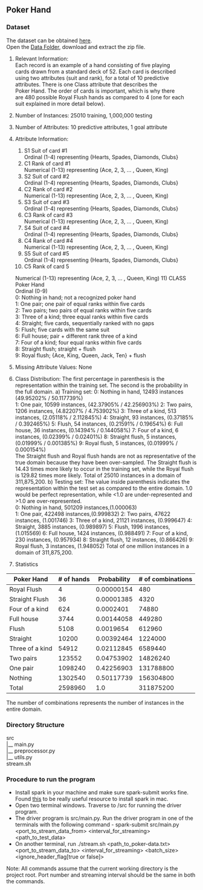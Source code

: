## Poker Hand   
### Dataset  
The dataset can be obtained [here](https://archive.ics.uci.edu/ml/datasets/Poker+Hand).   
Open the [Data Folder](http://archive.ics.uci.edu/ml/machine-learning-databases/poker/), download and extract the zip file.   
  
1. Relevant Information:  
     Each record is an example of a hand consisting of five playing  
     cards drawn from a standard deck of 52. Each card is described  
     using two attributes (suit and rank), for a total of 10 predictive  
     attributes. There is one Class attribute that describes the  
     Poker Hand. The order of cards is important, which is why there  
     are 480 possible Royal Flush hands as compared to 4 (one for each  
     suit  explained in more detail below).
2. Number of Instances: 25010 training, 1,000,000 testing
3. Number of Attributes: 10 predictive attributes, 1 goal attribute  
4. Attribute Information:  
   1) S1 Suit of card #1  
      Ordinal (1-4) representing {Hearts, Spades, Diamonds, Clubs}
   2) C1 Rank of card #1  
      Numerical (1-13) representing (Ace, 2, 3, ... , Queen, King)
   3) S2 Suit of card #2  
      Ordinal (1-4) representing {Hearts, Spades, Diamonds, Clubs}
   4) C2 Rank of card #2  
      Numerical (1-13) representing (Ace, 2, 3, ... , Queen, King)
   5) S3 Suit of card #3  
      Ordinal (1-4) representing {Hearts, Spades, Diamonds, Clubs}
   6) C3 Rank of card #3  
      Numerical (1-13) representing (Ace, 2, 3, ... , Queen, King)
   7) S4 Suit of card #4  
      Ordinal (1-4) representing {Hearts, Spades, Diamonds, Clubs}
   8) C4 Rank of card #4  
      Numerical (1-13) representing (Ace, 2, 3, ... , Queen, King)
   9) S5 Suit of card #5  
      Ordinal (1-4) representing {Hearts, Spades, Diamonds, Clubs}
   10) C5 Rank of card 5  
   
      Numerical (1-13) representing (Ace, 2, 3, ... , Queen, King)
   11) CLASS Poker Hand  
      Ordinal (0-9)  
      0: Nothing in hand; not a recognized poker hand   
      1: One pair; one pair of equal ranks within five cards  
      2: Two pairs; two pairs of equal ranks within five cards  
      3: Three of a kind; three equal ranks within five cards  
      4: Straight; five cards, sequentially ranked with no gaps  
      5: Flush; five cards with the same suit  
      6: Full house; pair + different rank three of a kind  
      7: Four of a kind; four equal ranks within five cards  
      8: Straight flush; straight + flush  
      9: Royal flush; {Ace, King, Queen, Jack, Ten} + flush
5. Missing Attribute Values: None
6. Class Distribution:
        The first percentage in parenthesis is the representation within the training set. 
        The second is the probability in the full domain.
        a) Training set:
            0: Nothing in hand, 12493 instances (49.95202% / 50.117739%)  
            1: One pair, 10599 instances, (42.37905% / 42.256903%) 
            2: Two pairs, 1206 instances, (4.82207% / 4.753902%) 
            3: Three of a kind, 513 instances, (2.05118% / 2.112845%) 
            4: Straight, 93 instances, (0.37185% / 0.392465%) 
            5: Flush, 54 instances, (0.21591% / 0.19654%) 
            6: Full house, 36 instances, (0.14394% / 0.144058%) 
            7: Four of a kind, 6 instances, (0.02399% / 0.02401%) 
            8: Straight flush, 5 instances, (0.01999% / 0.001385%) 
            9: Royal flush, 5 instances, (0.01999% / 0.000154%)           
        The Straight flush and Royal flush hands are not as representative of the true domain because they have been over-sampled. 
        The Straight flush is 14.43 times more likely to occur in the training set, while the Royal flush is 129.82 times more likely.           Total of 25010 instances in a domain of 311,875,200.
        b) Testing set:
        The value inside parenthesis indicates the representation within the test set as compared to the entire domain. 
        1.0 would be perfect representation, while <1.0 are under-represented and >1.0 are over-represented.           
            0: Nothing in hand, 501209 instances,(1.000063)  
            1: One pair, 422498 instances,(0.999832) 
            2: Two pairs, 47622 instances, (1.001746) 
            3: Three of a kind, 21121 instances, (0.999647) 
            4: Straight, 3885 instances, (0.989897) 
            5: Flush, 1996 instances, (1.015569) 
            6: Full house, 1424 instances, (0.988491) 
            7: Four of a kind, 230 instances, (0.957934) 
            8: Straight flush, 12 instances, (0.866426) 
            9: Royal flush, 3 instances, (1.948052) 
            Total of one million instances in a domain of 311,875,200.   
7. Statistics  
  
| Poker Hand      | # of hands | Probability | # of combinations |  
|-----------------|------------|-------------|-------------------|  
| Royal Flush     | 4          | 0.00000154  | 480               |  
| Straight Flush  | 36         | 0.00001385  | 4320              |  
| Four of a kind  | 624        | 0.0002401   | 74880             |  
| Full house      | 3744       | 0.00144058  | 449280            |  
| Flush           | 5108       | 0.0019654   | 612960            |  
| Straight        | 10200      | 0.00392464  | 1224000           |  
| Three of a kind | 54912      | 0.02112845  | 6589440           |  
| Two pairs       | 123552     | 0.04753902  | 14826240          |  
| One pair        | 1098240    | 0.42256903  | 131788800         |  
| Nothing         | 1302540    | 0.50117739  | 156304800         |  
| Total           | 2598960    | 1.0         | 311875200         |  
  
  The number of combinations represents the number of instances in the entire domain.  
  
### Directory Structure  
  
src    
|__ main.py   
|__ preprocessor.py  
|__ utils.py   
stream.sh    
  
### Procedure to run the program  
  
* Install spark in your machine and make sure spark-submit works fine. Found [this](https://isaacchanghau.github.io/post/install_spark_mac/) to be really useful resource to install spark in mac.  
* Open two terminal windows. Traverse to /src for running the driver program.  
* The driver program is src/main.py. Run the driver program in one of the terminals with the following command - spark-submit src/main.py <port_to_stream_data_from> <interval_for_streaming> <path_to_test_data>  
* On another terminal, run ./stream.sh <path_to_poker-data.txt> <port_to_stream_data_to> <interval_for_streaming> <batch_size> <ignore_header_flag[true or false]>  
  
Note: All commands assume that the current working directory is the project root. Port number and streaming interval should be the same in both the commands.